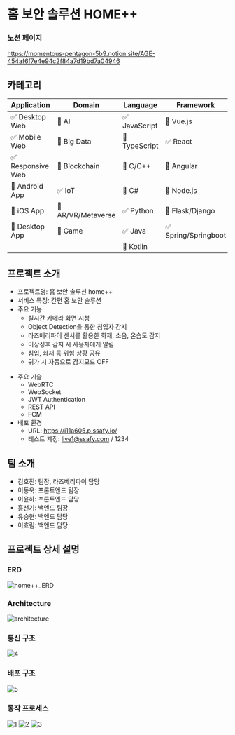 # 홈 보안 솔루션 HOME++
### 노션 페이지 
https://momentous-pentagon-5b9.notion.site/AGE-454af6f7e4e94c2f84a7d19bd7a04946
<!-- 필수 항목 -->

## 카테고리

| Application | Domain | Language | Framework |
| ---- | ---- | ---- | ---- |
| :white_check_mark: Desktop Web | :black_square_button: AI | :white_check_mark: JavaScript | :black_square_button: Vue.js |
| :white_check_mark: Mobile Web | :black_square_button: Big Data | :black_square_button: TypeScript | :white_check_mark: React |
| :white_check_mark: Responsive Web | :black_square_button: Blockchain | :black_square_button: C/C++ | :black_square_button: Angular |
| :black_square_button: Android App | :white_check_mark: IoT | :black_square_button: C# | :black_square_button: Node.js |
| :black_square_button: iOS App | :black_square_button: AR/VR/Metaverse | :white_check_mark: Python | :black_square_button: Flask/Django |
| :black_square_button: Desktop App | :black_square_button: Game | :white_check_mark: Java | :white_check_mark: Spring/Springboot |
| | | :black_square_button: Kotlin | |

<!-- 필수 항목 -->

## 프로젝트 소개

- 프로젝트명: 홈 보안 솔루션 home++
- 서비스 특징: 간편 홈 보안 솔루션
- 주요 기능
  - 실시간 카메라 화면 시청
  - Object Detection을 통한 침입자 감지
  - 라즈베리파이 센서를 활용한 화재, 소음, 온습도 감지
  - 이상징후 감지 시 사용자에게 알림
  - 침입, 화재 등 위험 상황 공유
  - 귀가 시 자동으로 감지모드 OFF
* 주요 기술
  - WebRTC
  - WebSocket
  - JWT Authentication
  - REST API
  - FCM
* 배포 환경
  - URL: https://i11a605.p.ssafy.io/
  - 테스트 계정: live1@ssafy.com / 1234

<!-- 자유 양식 -->

## 팀 소개

- 김호진: 팀장, 라즈베리파이 담당
- 이동욱: 프론트엔드 팀장
- 이윤하: 프론트엔드 담당
- 홍선기: 백엔드 팀장
- 유승현: 백엔드 담당
- 이효림: 백엔드 담당

<!-- 자유 양식 -->

## 프로젝트 상세 설명

### ERD
![home++_ERD](/uploads/47906a4070c5809eef5876b003c062c1/home++_ERD.png)

### Architecture
![architecture](/uploads/c5a2a4569c9e355b1d6975184db5f6fb/architecture.png)

### 통신 구조
![4](/uploads/509624a70c7d8f13d9f67a3e1819aca0/4.png)

### 배포 구조
![5](/uploads/d44cb6c98428d1b213d088bdb572b615/5.png)

### 동작 프로세스
![1](/uploads/24e5f9929c2a1da977548b5296a9aad6/1.png)
![2](/uploads/81e2a9e071876bada128953bac0c52bb/2.png)
![3](/uploads/43c380af303f26a3dba54bbba2d32605/3.png)
